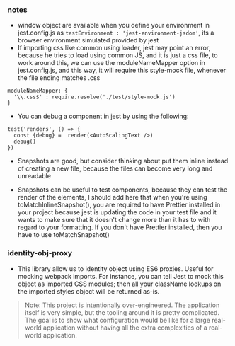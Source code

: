 ### notes
- window object are available when you define your environment in jest.config.js as `testEnvironment : 'jest-environment-jsdom'`, its a browser environment simulated provided by jest
- If importing css like common using loader, jest may point an error, because he tries to load using common JS, and it is just a css file, to work around this, we can use the moduleNameMapper option in jest.config.js, and this way, it will require this style-mock file, whenever the file ending matches .css
```
moduleNameMapper: {
  '\\.css$' : require.resolve('./test/style-mock.js')
}
```
- You can debug a component in jest by using the following:
```
test('renders', () => {
  const {debug} =  render(<AutoScalingText />)
  debug()
})
```
- Snapshots are good, but consider thinking about put them inline instead of creating a new file, because the files can become very long and unreadable

- Snapshots can be useful to test components, because they can test the render of the elements, I should add here that when you're using toMatchInlineSnapshot(), you are required to have Prettier installed in your project because jest is updating the code in your test file and it wants to make sure that it doesn't change more than it has to with regard to your formatting. If you don't have Prettier installed, then you have to use toMatchSnapshot()

### identity-obj-proxy
- This library allow us to identity object using ES6 proxies. Useful for mocking webpack imports. For instance, you can tell Jest to mock this object as imported CSS modules; then all your className lookups on the imported styles object will be returned as-is.


> Note: This project is intentionally over-engineered. The application itself is
> very simple, but the tooling around it is pretty complicated. The goal is to
> show what configuration would be like for a large real-world application
> without having all the extra complexities of a real-world application.


